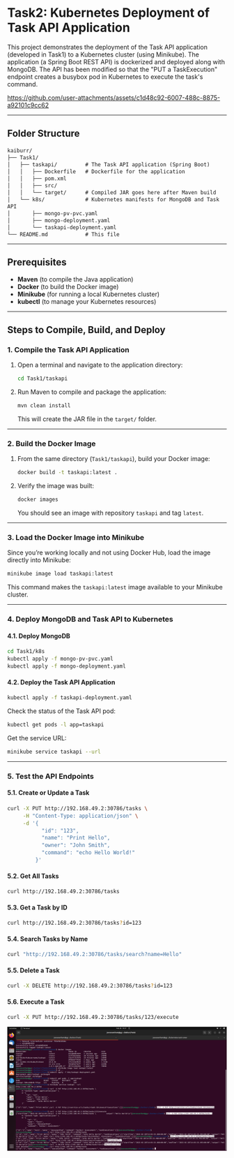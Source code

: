 # Task2: Kubernetes Deployment of Task API Application

This project demonstrates the deployment of the Task API application (developed in Task1) to a Kubernetes cluster (using Minikube). The application (a Spring Boot REST API) is dockerized and deployed along with MongoDB. The API has been modified so that the "PUT a TaskExecution" endpoint creates a busybox pod in Kubernetes to execute the task's command.

https://github.com/user-attachments/assets/c1d48c92-6007-488c-8875-a92101c9cc62

---

## Folder Structure

```
kaiburr/
├── Task1/
│   ├── taskapi/         # The Task API application (Spring Boot)
│   │   ├── Dockerfile   # Dockerfile for the application
│   │   ├── pom.xml
│   │   ├── src/
│   │   └── target/      # Compiled JAR goes here after Maven build
│   └── k8s/             # Kubernetes manifests for MongoDB and Task API
│       ├── mongo-pv-pvc.yaml
│       ├── mongo-deployment.yaml
│       └── taskapi-deployment.yaml
└── README.md            # This file
```

---

## Prerequisites

- **Maven** (to compile the Java application)
- **Docker** (to build the Docker image)
- **Minikube** (for running a local Kubernetes cluster)
- **kubectl** (to manage your Kubernetes resources)

---

## Steps to Compile, Build, and Deploy

### 1. Compile the Task API Application

1. Open a terminal and navigate to the application directory:

   ```bash
   cd Task1/taskapi
   ```

2. Run Maven to compile and package the application:

   ```bash
   mvn clean install
   ```

   This will create the JAR file in the `target/` folder.

---

### 2. Build the Docker Image

1. From the same directory (`Task1/taskapi`), build your Docker image:

   ```bash
   docker build -t taskapi:latest .
   ```

2. Verify the image was built:

   ```bash
   docker images
   ```

   You should see an image with repository `taskapi` and tag `latest`.

---

### 3. Load the Docker Image into Minikube

Since you’re working locally and not using Docker Hub, load the image directly into Minikube:

```bash
minikube image load taskapi:latest
```

This command makes the `taskapi:latest` image available to your Minikube cluster.

---

### 4. Deploy MongoDB and Task API to Kubernetes

#### 4.1. Deploy MongoDB

```bash
cd Task1/k8s
kubectl apply -f mongo-pv-pvc.yaml
kubectl apply -f mongo-deployment.yaml
```

#### 4.2. Deploy the Task API Application

```bash
kubectl apply -f taskapi-deployment.yaml
```

Check the status of the Task API pod:

```bash
kubectl get pods -l app=taskapi
```

Get the service URL:

```bash
minikube service taskapi --url
```

---

### 5. Test the API Endpoints

#### 5.1. Create or Update a Task

```bash
curl -X PUT http://192.168.49.2:30786/tasks \
     -H "Content-Type: application/json" \
     -d '{
           "id": "123",
           "name": "Print Hello",
           "owner": "John Smith",
           "command": "echo Hello World!"
         }'
```

#### 5.2. Get All Tasks

```bash
curl http://192.168.49.2:30786/tasks
```

#### 5.3. Get a Task by ID

```bash
curl http://192.168.49.2:30786/tasks?id=123
```

#### 5.4. Search Tasks by Name

```bash
curl "http://192.168.49.2:30786/tasks/search?name=Hello"
```

#### 5.5. Delete a Task

```bash
curl -X DELETE http://192.168.49.2:30786/tasks?id=123
```

#### 5.6. Execute a Task

```bash
curl -X PUT http://192.168.49.2:30786/tasks/123/execute
```

![Execution Screenshot](screenshots/kubernetes.png)






